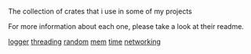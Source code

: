 The collection of crates that i use in some of my projects

For more information about each one, please take a look at their readme.

[logger](logger/README.md)
[threading](threading/README.md)
[random](random/README.md)
[mem](mem/README.md)
[time](time/README.md)
[networking](networking/README.md)
